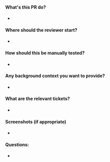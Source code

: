 #### What's this PR do?
- 
#### Where should the reviewer start?
- 
#### How should this be manually tested?
- 
#### Any background context you want to provide?
- 
#### What are the relevant tickets?
- 
#### Screenshots (if appropriate)
- 
#### Questions:
-
